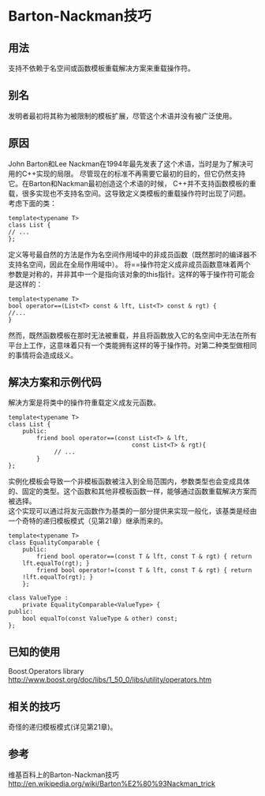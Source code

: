 # Barton-Nackman技巧
## 用法
支持不依赖于名空间或函数模板重载解决方案来重载操作符。
## 别名
发明者最初将其称为被限制的模板扩展，尽管这个术语并没有被广泛使用。
## 原因
John Barton和Lee Nackman在1994年最先发表了这个术语，当时是为了解决可用的C++实现的局限。
尽管现在的标准不再需要它最初的目的，但它仍然支持它。在Barton和Nackman最初创造这个术语的时候，
C++并不支持函数模板的重载，很多实现也不支持名空间。这导致定义类模板的重载操作符时出现了问题。
考虑下面的类：
```
template<typename T>
class List {
// ...
};
```
定义等号最自然的方法是作为名空间作用域中的非成员函数（既然那时的编译器不支持名空间，因此在全局作用域中）。
将==操作符定义成非成员函数意味着两个参数是对称的，并非其中一个是指向该对象的this指针。这样的等于操作符可能会是这样的：
```
template<typename T>
bool operator==(List<T> const & lft, List<T> const & rgt) {
//...
}
```
然而，既然函数模板在那时无法被重载，并且将函数放入它的名空间中无法在所有平台上工作，这意味着只有一个类能拥有这样的等于操作符。对第二种类型做相同的事情将会造成歧义。
## 解决方案和示例代码
解决方案是将类中的操作符重载定义成友元函数。
```
template<typename T> 
class List { 
    public: 
        friend bool operator==(const List<T> & lft, 
                                   const List<T> & rgt){
             // ... 
        } 
};
```
实例化模板会导致一个非模板函数被注入到全局范围内，参数类型也会变成具体的、固定的类型。这个函数和其他非模板函数一样，能够通过函数重载解决方案而被选择。  
这个实现可以通过将友元函数作为基类的一部分提供来实现一般化，该基类是经由一个奇特的递归模板模式（见第21章）继承而来的。
```
template<typename T> 
class EqualityComparable { 
    public: 
        friend bool operator==(const T & lft, const T & rgt) { return 
    lft.equalTo(rgt); } 
        friend bool operator!=(const T & lft, const T & rgt) { return 
    !lft.equalTo(rgt); } 
    };
```
```   
class ValueType : 
    private EqualityComparable<ValueType> { 
public: 
    bool equalTo(const ValueType & other) const; 
};
```
## 已知的使用
Boost.Operators library   
http://www.boost.org/doc/libs/1_50_0/libs/utility/operators.htm 
## 相关的技巧
奇怪的递归模板模式(详见第21章)。
## 参考
维基百科上的Barton-Nackman技巧  
http://en.wikipedia.org/wiki/Barton%E2%80%93Nackman_trick
